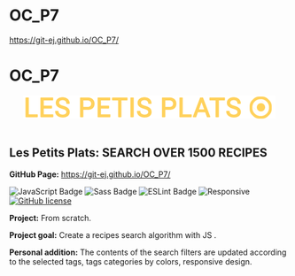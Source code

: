 # OC_P7

https://git-ej.github.io/OC_P7/

<h1>OC_P7</h1>

<div align='center'>

 <img src="./assets/logo/logo.png" alt="HR Net Logo" title="HR Net Logo" width="auto" height="auto"/>
 
</div><br>

<h2>Les Petits Plats: SEARCH OVER 1500 RECIPES</h2>

<strong>GitHub Page:</strong> https://git-ej.github.io/OC_P7/


![JavaScript Badge](https://img.shields.io/badge/JavaScript-F7DF1E?logo=javascript&logoColor=000&style=flat)
![Sass Badge](https://img.shields.io/badge/Sass-C69?logo=sass&logoColor=fff&style=flat)
![ESLint Badge](https://img.shields.io/badge/ESLint-4B32C3?logo=eslint&logoColor=fff&style=flat)
![Responsive](https://img.shields.io/badge/Responsive-08BFF1)
[![GitHub license](https://img.shields.io/github/license/Naereen/StrapDown.js.svg)](https://github.com/Naereen/StrapDown.js/blob/master/LICENSE)


<strong>Project:</strong> From scratch. 

<strong>Project goal:</strong> Create a recipes search algorithm with JS .

<strong>Personal addition:</strong> The contents of the search filters are updated according to the selected tags, tags categories by colors, responsive design.
